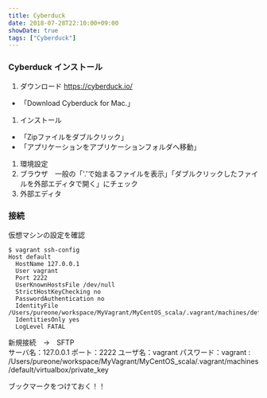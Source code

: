 ```yaml
---
title: Cyberduck
date: 2018-07-28T22:10:00+09:00
showDate: true
tags: ["Cyberduck"]
---
```


### Cyberduck インストール
1. ダウンロード
https://cyberduck.io/
  - 「Download Cyberduck for Mac.」

1. インストール
  - 「Zipファイルをダブルクリック」
  - 「アプリケーションをアプリケーションフォルダへ移動」

1. 環境設定
  1. ブラウザ　一般の「'.'で始まるファイルを表示」「ダブルクリックしたファイルを外部エディタで開く」にチェック
  1. 外部エディタ　

### 接続
仮想マシンの設定を確認  
```
$ vagrant ssh-config
Host default
  HostName 127.0.0.1
  User vagrant
  Port 2222
  UserKnownHostsFile /dev/null
  StrictHostKeyChecking no
  PasswordAuthentication no
  IdentityFile /Users/pureone/workspace/MyVagrant/MyCentOS_scala/.vagrant/machines/default/virtualbox/private_key
  IdentitiesOnly yes
  LogLevel FATAL
```

新規接続　→　SFTP  
サーバ名：127.0.0.1
ポート：2222
ユーザ名：vagrant
パスワード：vagrant
 : /Users/pureone/workspace/MyVagrant/MyCentOS_scala/.vagrant/machines/default/virtualbox/private_key

ブックマークをつけておく！！

